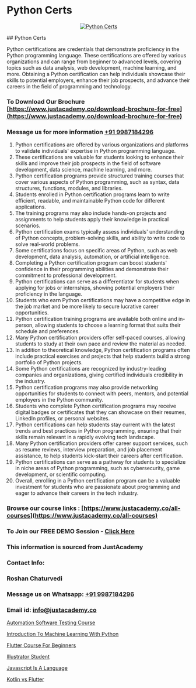 # Python Certs

<p align="center">
  <a href="https://justacademy.co/course-detail/python-training">
    <img src="https://justacademy.co/storage2/course_image/1709713400_course_image.webp" alt="Python Certs">
  </a>
</p>
## Python Certs

Python certifications are credentials that demonstrate proficiency in the Python programming language. These certifications are offered by various organizations and can range from beginner to advanced levels, covering topics such as data analysis, web development, machine learning, and more. Obtaining a Python certification can help individuals showcase their skills to potential employers, enhance their job prospects, and advance their careers in the field of programming and technology.
### To Download Our Brochure [https://www.justacademy.co/download-brochure-for-free](https://www.justacademy.co/download-brochure-for-free)
### Message us for more information [+91 9987184296](https://api.whatsapp.com/send?phone=919987184296)
1) Python certifications are offered by various organizations and platforms to validate individuals' expertise in Python programming language.
2) These certifications are valuable for students looking to enhance their skills and improve their job prospects in the field of software development, data science, machine learning, and more.
3) Python certification programs provide structured training courses that cover various aspects of Python programming, such as syntax, data structures, functions, modules, and libraries.
4) Students enrolled in Python certification programs learn to write efficient, readable, and maintainable Python code for different applications.
5) The training programs may also include hands-on projects and assignments to help students apply their knowledge in practical scenarios.
6) Python certification exams typically assess individuals' understanding of Python concepts, problem-solving skills, and ability to write code to solve real-world problems.
7) Some certifications focus on specific areas of Python, such as web development, data analysis, automation, or artificial intelligence.
8) Completing a Python certification program can boost students' confidence in their programming abilities and demonstrate their commitment to professional development.
9) Python certifications can serve as a differentiator for students when applying for jobs or internships, showing potential employers their proficiency in the language.
10) Students who earn Python certifications may have a competitive edge in the job market and be more likely to secure lucrative career opportunities.
11) Python certification training programs are available both online and in-person, allowing students to choose a learning format that suits their schedule and preferences.
12) Many Python certification providers offer self-paced courses, allowing students to study at their own pace and review the material as needed.
13) In addition to theoretical knowledge, Python certification programs often include practical exercises and projects that help students build a strong portfolio of Python projects.
14) Some Python certifications are recognized by industry-leading companies and organizations, giving certified individuals credibility in the industry.
15) Python certification programs may also provide networking opportunities for students to connect with peers, mentors, and potential employers in the Python community.
16) Students who complete Python certification programs may receive digital badges or certificates that they can showcase on their resumes, LinkedIn profiles, or personal websites.
17) Python certifications can help students stay current with the latest trends and best practices in Python programming, ensuring that their skills remain relevant in a rapidly evolving tech landscape.
18) Many Python certification providers offer career support services, such as resume reviews, interview preparation, and job placement assistance, to help students kick-start their careers after certification.
19) Python certifications can serve as a pathway for students to specialize in niche areas of Python programming, such as cybersecurity, game development, or scientific computing.
20) Overall, enrolling in a Python certification program can be a valuable investment for students who are passionate about programming and eager to advance their careers in the tech industry.

### Browse our course links : [https://www.justacademy.co/all-courses](https://www.justacademy.co/all-courses) 
### To Join our FREE DEMO Session - [Click Here](https://www.justacademy.co/register-for-course-demo)


### This information is sourced from JustAcademy
### Contact Info:
### Roshan Chaturvedi
### Message us on Whatsapp: [+91 9987184296](https://api.whatsapp.com/send?phone=919987184296)
### Email id: [info@justacademy.co](mailto:info@justacademy.co)
                
[Automation Software Testing Course](https://www.linkedin.com/pulse/automation-software-testing-course-justacademy-thane-ggfyc?trackingId=lsCwE4QKoOwpzogjVfQPvA%3D%3D&lipi=urn%3Ali%3Apage%3Ad_flagship3_company_admin%3B8x4oZRFoSmO4CZ5ThOfedg%3D%3D)

[Introduction To Machine Learning With Python](https://www.linkedin.com/pulse/introduction-machine-learning-python-justacademy-hyderabad-nvktc?trackingId=TDpkuIN28yOvI5RVwJjsDg%3D%3D&lipi=urn%3Ali%3Apage%3Ad_flagship3_company_admin%3BDVbRKUgIQU%2Bm75jg%2BU5m6w%3D%3D)

[Flutter Course For Beginners](https://medium.com/@prempja40/flutter-course-for-beginners-b2c920e2c2bd)

[Illustrator Student](https://medium.com/@prempja40/illustrator-student-171ebd357cfe)

[Javascript Is A Language](https://justacademyin.github.io/justacademy/javascript-is-a-language)

[Kotlin vs Flutter](https://justacademyin.github.io/justacademy/kotlin-vs-flutter)

